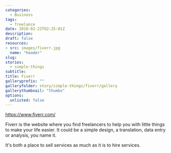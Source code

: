 ```yaml
---
categories: 
  - Business
tags:
  - freelance 
date: 2018-02-22T02:25:01Z
description: 
draft: false
resources: 
- src: images/fiverr.jpg
  name: "header"
slug:
stories: 
  - simple-things
subtitle: 
title: Fiverr
galleryprefix: ""
galleryfolder: story/simple-things/fiverr/gallery
gallerythumbnail: "thumbs"
options:
  unlisted: false
---
```


https://www.fiverr.com/

Fiverr is the website where you find freelancers to help you with little things to make your life easier. It could be a simple design, a translation, data entry or analysis, you name it.

It's both a place to sell services as much as it is to hire services.

<!--more-->